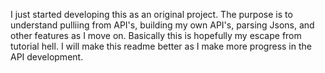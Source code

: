 I just started developing this as an original project. The purpose is to understand pulliing from API's, building my own API's, parsing Jsons, and other features as I move on. Basically this is hopefully my escape from tutorial hell. I will make this readme better as I make more progress in the API development.
